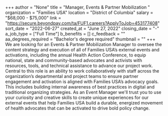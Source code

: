 +++
author = "None"
title = "Manager, Events & Partner Mobilization "
organization = "Families USA"
location = "District of Columbia"
salary = "$68,000 - $75,000"
link = "https://secure.beyondpay.com/ta/FUF1.careers?ApplyToJob=453177408"
sort_date = "2022-06-27"
created_at = "June 27, 2022"
closing_date = "-"
a_job_type = ["Full Time"]
b_benefits = []
c_feedback = ""
aa_degrees_required = "Bachelor's degree required"
thumbnail = ""
+++
We are looking for an Events & Partner Mobilization Manager to oversee the content strategy and execution of all of Families USA’s external events and activations, including the annual Health Action Conference, to equip national, state and community-based advocates and activists with resources, tools, and technical assistance to advance our project work. Central to this role is an ability to work collaboratively with staff across the organization’s departmental and project teams to ensure partner engagement and activation is aligned with Families USA’s advocacy goals. This includes building internal awareness of best practices in digital and traditional organizing strategies.  As an Event Manager we'll trust you to use your curiosity and creative skills to create unique experiences for our external events that help Families USA build a durable, energized movement of health advocates that can be activated to drive bold policy change.
